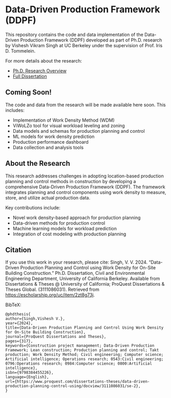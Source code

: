 # Data-Driven Production Framework (DDPF)

This repository contains the code and data implementation of the Data-Driven Production Framework (DDPF) developed as part of Ph.D. research by Vishesh Vikram Singh at UC Berkeley under the supervision of Prof. Iris D. Tommelein.

For more details about the research:
- [Ph.D. Research Overview](https://visheshvsingh.notion.site/Ph-D-Dissertation-12cb1218451c8003bae4d43adfb9105b)
- [Full Dissertation](https://escholarship.org/uc/item/2zt8g73j#main)


## Coming Soon!

The code and data from the research will be made available here soon. This includes:

- Implementation of Work Density Method (WDM)
- ViWoLZo tool for visual workload leveling and zoning
- Data models and schemas for production planning and control
- ML models for work density prediction
- Production performance dashboard
- Data collection and analysis tools

## About the Research

This research addresses challenges in adopting location-based production planning and control methods in construction by developing a comprehensive Data-Driven Production Framework (DDPF). The framework integrates planning and control components using work density to measure, store, and utilize actual production data.

Key contributions include:
- Novel work density-based approach for production planning
- Data-driven methods for production control
- Machine learning models for workload prediction
- Integration of cost modeling with production planning

## Citation

If you use this work in your research, please cite: 
Singh, V. V. 2024. “Data-Driven Production Planning and Control using Work Density for On-Site Building Construction.” Ph.D. Dissertation, Civil and Environmental Engineering Department, University of California Berkeley. Available from Dissertations & Theses @ University of California; ProQuest Dissertations & Theses Global. (3111086031). Retrieved from https://escholarship.org/uc/item/2zt8g73j. 

BibTeX:
```
@phdthesis{
author={Singh,Vishesh V.},
year={2024},
title={Data-Driven Production Planning and Control Using Work Density for On-Site Building Construction},
journal={ProQuest Dissertations and Theses},
pages={317},
keywords={Construction project management; Data-Driven Production Framework; Lean construction; Production planning and control; Takt production; Work Density Method; Civil engineering; Computer science; Artificial intelligence; Operations research; 0543:Civil engineering; 0796:Operations research; 0984:Computer science; 0800:Artificial intelligence},
isbn={9798384455226},
language={English},
url={https://www.proquest.com/dissertations-theses/data-driven-production-planning-control-using/docview/3111086031/se-2},
}
```